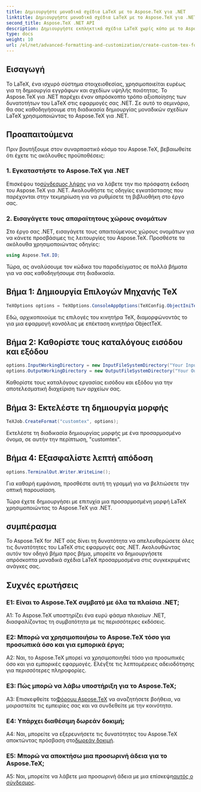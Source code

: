 ```yaml
---
title: Δημιουργήστε μοναδικά σχέδια LaTeX με το Aspose.TeX για .NET
linktitle: Δημιουργήστε μοναδικά σχέδια LaTeX με το Aspose.TeX για .NET
second_title: Aspose.TeX .NET API
description: Δημιουργήστε εκπληκτικά σχέδια LaTeX χωρίς κόπο με το Aspose.TeX για .NET. Κάντε λήψη τώρα για απρόσκοπτη ενσωμάτωση στα έργα σας .NET.
type: docs
weight: 10
url: /el/net/advanced-formatting-and-customization/create-custom-tex-formats/
---
```

## Εισαγωγή

Το LaTeX, ένα ισχυρό σύστημα στοιχειοθεσίας, χρησιμοποιείται ευρέως για τη δημιουργία εγγράφων και σχεδίων υψηλής ποιότητας. Το Aspose.TeX για .NET παρέχει έναν απρόσκοπτο τρόπο αξιοποίησης των δυνατοτήτων του LaTeX στις εφαρμογές σας .NET. Σε αυτό το σεμινάριο, θα σας καθοδηγήσουμε στη διαδικασία δημιουργίας μοναδικών σχεδίων LaTeX χρησιμοποιώντας το Aspose.TeX για .NET.

## Προαπαιτούμενα

Πριν βουτήξουμε στον συναρπαστικό κόσμο του Aspose.TeX, βεβαιωθείτε ότι έχετε τις ακόλουθες προϋποθέσεις:

### 1. Εγκαταστήστε το Aspose.TeX για .NET

 Επισκέψου το[σύνδεσμος λήψης](https://releases.aspose.com/tex/net/) για να λάβετε την πιο πρόσφατη έκδοση του Aspose.TeX για .NET. Ακολουθήστε τις οδηγίες εγκατάστασης που παρέχονται στην τεκμηρίωση για να ρυθμίσετε τη βιβλιοθήκη στο έργο σας.

### 2. Εισαγάγετε τους απαραίτητους χώρους ονομάτων

Στο έργο σας .NET, εισαγάγετε τους απαιτούμενους χώρους ονομάτων για να κάνετε προσβάσιμες τις λειτουργίες του Aspose.TeX. Προσθέστε τα ακόλουθα χρησιμοποιώντας οδηγίες:

```csharp
using Aspose.TeX.IO;
```

Τώρα, ας αναλύσουμε τον κώδικα του παραδείγματος σε πολλά βήματα για να σας καθοδηγήσουμε στη διαδικασία.

## Βήμα 1: Δημιουργία Επιλογών Μηχανής TeX

```csharp
TeXOptions options = TeXOptions.ConsoleAppOptions(TeXConfig.ObjectIniTeX);
```

Εδώ, αρχικοποιούμε τις επιλογές του κινητήρα TeX, διαμορφώνοντάς το για μια εφαρμογή κονσόλας με επέκταση κινητήρα ObjectTeX.

## Βήμα 2: Καθορίστε τους καταλόγους εισόδου και εξόδου

```csharp
options.InputWorkingDirectory = new InputFileSystemDirectory("Your Input Directory");
options.OutputWorkingDirectory = new OutputFileSystemDirectory("Your Output Directory");
```

Καθορίστε τους καταλόγους εργασίας εισόδου και εξόδου για την αποτελεσματική διαχείριση των αρχείων σας.

## Βήμα 3: Εκτελέστε τη δημιουργία μορφής

```csharp
TeXJob.CreateFormat("customtex", options);
```

Εκτελέστε τη διαδικασία δημιουργίας μορφής με ένα προσαρμοσμένο όνομα, σε αυτήν την περίπτωση, "customtex".

## Βήμα 4: Εξασφαλίστε λεπτή απόδοση

```csharp
options.TerminalOut.Writer.WriteLine();
```

Για καθαρή εμφάνιση, προσθέστε αυτή τη γραμμή για να βελτιώσετε την οπτική παρουσίαση.

Τώρα έχετε δημιουργήσει με επιτυχία μια προσαρμοσμένη μορφή LaTeX χρησιμοποιώντας το Aspose.TeX για .NET.

## συμπέρασμα

Το Aspose.TeX for .NET σάς δίνει τη δυνατότητα να απελευθερώσετε όλες τις δυνατότητες του LaTeX στις εφαρμογές σας .NET. Ακολουθώντας αυτόν τον οδηγό βήμα προς βήμα, μπορείτε να δημιουργήσετε απρόσκοπτα μοναδικά σχέδια LaTeX προσαρμοσμένα στις συγκεκριμένες ανάγκες σας.

## Συχνές ερωτήσεις

### Ε1: Είναι το Aspose.TeX συμβατό με όλα τα πλαίσια .NET;

A1: Το Aspose.TeX υποστηρίζει ένα ευρύ φάσμα πλαισίων .NET, διασφαλίζοντας τη συμβατότητα με τις περισσότερες εκδόσεις.

### Ε2: Μπορώ να χρησιμοποιήσω το Aspose.TeX τόσο για προσωπικά όσο και για εμπορικά έργα;

A2: Ναι, το Aspose.TeX μπορεί να χρησιμοποιηθεί τόσο για προσωπικές όσο και για εμπορικές εφαρμογές. Ελέγξτε τις λεπτομέρειες αδειοδότησης για περισσότερες πληροφορίες.

### Ε3: Πώς μπορώ να λάβω υποστήριξη για το Aspose.TeX;

 A3: Επισκεφθείτε το[Φόρουμ Aspose.TeX](https://forum.aspose.com/c/tex/47) να αναζητήσετε βοήθεια, να μοιραστείτε τις εμπειρίες σας και να συνδεθείτε με την κοινότητα.

### Ε4: Υπάρχει διαθέσιμη δωρεάν δοκιμή;

 A4: Ναι, μπορείτε να εξερευνήσετε τις δυνατότητες του Aspose.TeX αποκτώντας πρόσβαση στο[δωρεάν δοκιμή](https://releases.aspose.com/).

### Ε5: Μπορώ να αποκτήσω μια προσωρινή άδεια για το Aspose.TeX;

 A5: Ναι, μπορείτε να λάβετε μια προσωρινή άδεια με μια επίσκεψη[αυτός ο σύνδεσμος](https://purchase.aspose.com/temporary-license/).